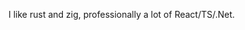 I like rust and zig, professionally a lot of React/TS/.Net. 
<!---
shimekukuri/shimekukuri is a ✨ special ✨ repository because its `README.md` (this file) appears on your GitHub profile.
You can click the Preview link to take a look at your changes.
--->
